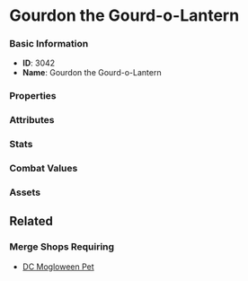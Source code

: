 # Gourdon the Gourd-o-Lantern

<no description available>

### Basic Information

- **ID**: 3042
- **Name**: Gourdon the Gourd-o-Lantern

### Properties


### Attributes


### Stats


### Combat Values


### Assets


## Related

### Merge Shops Requiring

- [DC Mogloween Pet](../merge-shops/60-dc-mogloween-pet.md)

